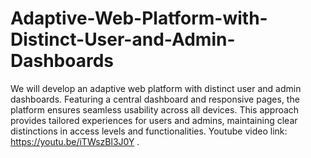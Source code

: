 # Adaptive-Web-Platform-with-Distinct-User-and-Admin-Dashboards
We will develop an adaptive web platform with distinct user and admin dashboards. Featuring a central dashboard and responsive pages, the platform ensures seamless usability across all devices. This approach provides tailored experiences for users and admins, maintaining clear distinctions in access levels and functionalities.
Youtube video link: https://youtu.be/iTWszBl3J0Y .
